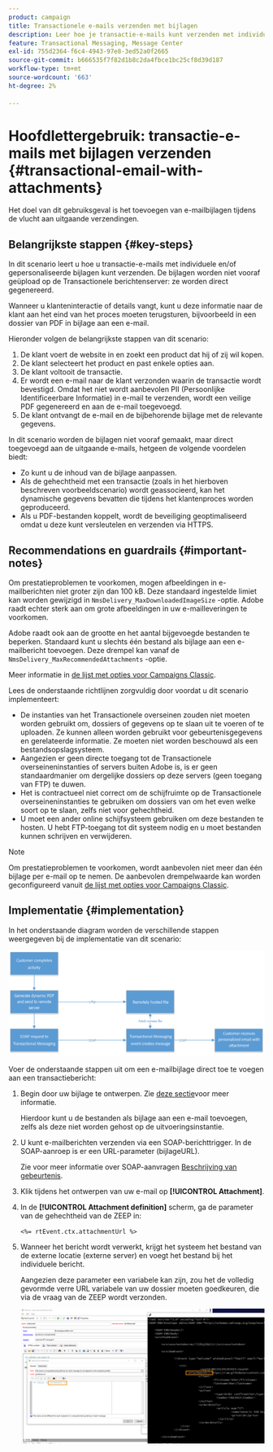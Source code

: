 ```yaml
---
product: campaign
title: Transactionele e-mails verzenden met bijlagen
description: Leer hoe je transactie-e-mails kunt verzenden met individuele en/of gepersonaliseerde bijlagen met Adobe Campaign
feature: Transactional Messaging, Message Center
exl-id: 755d2364-f6c4-4943-97e8-3ed52a0f2665
source-git-commit: b666535f7f82d1b8c2da4fbce1bc25cf8d39d187
workflow-type: tm+mt
source-wordcount: '663'
ht-degree: 2%

---
```


# Hoofdlettergebruik: transactie-e-mails met bijlagen verzenden {#transactional-email-with-attachments}



Het doel van dit gebruiksgeval is het toevoegen van e-mailbijlagen tijdens de vlucht aan uitgaande verzendingen.

## Belangrijkste stappen {#key-steps}

In dit scenario leert u hoe u transactie-e-mails met individuele en/of gepersonaliseerde bijlagen kunt verzenden. De bijlagen worden niet vooraf geüpload op de Transactionele berichtenserver: ze worden direct gegenereerd.

Wanneer u klanteninteractie of details vangt, kunt u deze informatie naar de klant aan het eind van het proces moeten terugsturen, bijvoorbeeld in een dossier van PDF in bijlage aan een e-mail.

Hieronder volgen de belangrijkste stappen van dit scenario:

1. De klant voert de website in en zoekt een product dat hij of zij wil kopen.
1. De klant selecteert het product en past enkele opties aan.
1. De klant voltooit de transactie.
1. Er wordt een e-mail naar de klant verzonden waarin de transactie wordt bevestigd. Omdat het niet wordt aanbevolen PII (Persoonlijke Identificeerbare Informatie) in e-mail te verzenden, wordt een veilige PDF gegenereerd en aan de e-mail toegevoegd.
1. De klant ontvangt de e-mail en de bijbehorende bijlage met de relevante gegevens.

In dit scenario worden de bijlagen niet vooraf gemaakt, maar direct toegevoegd aan de uitgaande e-mails, hetgeen de volgende voordelen biedt:

* Zo kunt u de inhoud van de bijlage aanpassen.
* Als de gehechtheid met een transactie (zoals in het hierboven beschreven voorbeeldscenario) wordt geassocieerd, kan het dynamische gegevens bevatten die tijdens het klantenproces worden geproduceerd.
* Als u PDF-bestanden koppelt, wordt de beveiliging geoptimaliseerd omdat u deze kunt versleutelen en verzenden via HTTPS.

## Recommendations en guardrails {#important-notes}

Om prestatieproblemen te voorkomen, mogen afbeeldingen in e-mailberichten niet groter zijn dan 100 kB. Deze standaard ingestelde limiet kan worden gewijzigd in `NmsDelivery_MaxDownloadedImageSize` -optie. Adobe raadt echter sterk aan om grote afbeeldingen in uw e-mailleveringen te voorkomen.

Adobe raadt ook aan de grootte en het aantal bijgevoegde bestanden te beperken. Standaard kunt u slechts één bestand als bijlage aan een e-mailbericht toevoegen. Deze drempel kan vanaf de `NmsDelivery_MaxRecommendedAttachments` -optie.

Meer informatie in [de lijst met opties voor Campaigns Classic](../../installation/using/configuring-campaign-options.md#delivery).

Lees de onderstaande richtlijnen zorgvuldig door voordat u dit scenario implementeert:

* De instanties van het Transactionele overseinen zouden niet moeten worden gebruikt om, dossiers of gegevens op te slaan uit te voeren of te uploaden. Ze kunnen alleen worden gebruikt voor gebeurtenisgegevens en gerelateerde informatie. Ze moeten niet worden beschouwd als een bestandsopslagsysteem.
* Aangezien er geen directe toegang tot de Transactionele overseineninstanties of servers buiten Adobe is, is er geen standaardmanier om dergelijke dossiers op deze servers (geen toegang van FTP) te duwen.
* Het is contractueel niet correct om de schijfruimte op de Transactionele overseineninstanties te gebruiken om dossiers van om het even welke soort op te slaan, zelfs niet voor gehechtheid.
* U moet een ander online schijfsysteem gebruiken om deze bestanden te hosten. U hebt FTP-toegang tot dit systeem nodig en u moet bestanden kunnen schrijven en verwijderen.

>[!NOTE]
>
>Om prestatieproblemen te voorkomen, wordt aanbevolen niet meer dan één bijlage per e-mail op te nemen. De aanbevolen drempelwaarde kan worden geconfigureerd vanuit [de lijst met opties voor Campaigns Classic](../../installation/using/configuring-campaign-options.md#delivery).

## Implementatie {#implementation}

In het onderstaande diagram worden de verschillende stappen weergegeven bij de implementatie van dit scenario:

![](assets/message-center-uc1.png)

Voer de onderstaande stappen uit om een e-mailbijlage direct toe te voegen aan een transactiebericht:

1. Begin door uw bijlage te ontwerpen. Zie [deze sectie](../../delivery/using/attaching-files.md#attach-a-personalized-file)voor meer informatie.

   Hierdoor kunt u de bestanden als bijlage aan een e-mail toevoegen, zelfs als deze niet worden gehost op de uitvoeringsinstantie.

1. U kunt e-mailberichten verzenden via een SOAP-berichttrigger. In de SOAP-aanroep is er een URL-parameter (bijlageURL).

   Zie voor meer informatie over SOAP-aanvragen [Beschrijving van gebeurtenis](../../message-center/using/event-description.md).

1. Klik tijdens het ontwerpen van uw e-mail op **[!UICONTROL Attachment]**.

1. In de **[!UICONTROL Attachment definition]** scherm, ga de parameter van de gehechtheid van de ZEEP in:

   ```
   <%= rtEvent.ctx.attachmentUrl %>
   ```

1. Wanneer het bericht wordt verwerkt, krijgt het systeem het bestand van de externe locatie (externe server) en voegt het bestand bij het individuele bericht.

   Aangezien deze parameter een variabele kan zijn, zou het de volledig gevormde verre URL variabele van uw dossier moeten goedkeuren, die via de vraag van de ZEEP wordt verzonden.

   ![](assets/message-center-uc2.png)
